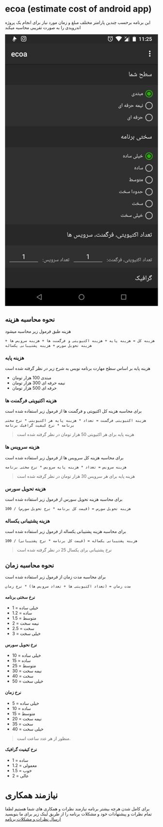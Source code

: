 # ecoa (estimate cost of android app)

این برنامه برحسب چندین پارامتر مختلف مبلغ و زمان مورد نیاز برای انجام یک پروژه اندرویدی را به صورت تقریبی محاسبه میکند

![screenshot](https://github.com/MohammadRezaei92/ecoa/blob/master/photo_2018-02-10_11-25-44.jpg)

## نحوه محاسبه هزینه

هزینه طبق فرمول زیر محاسبه میشود
```
هزینه کل = هزینه پایه + هزینه اکتیویتی و فرگمنت ها + هزینه سرویس ها + هزینه تحویل سورس + هزینه پشتیبانی یکساله
```

### هزینه پایه

هزینه پایه بر اساس سطح مهارت برنامه نویس به شرح زیر در نظر گرفته شده است
* مبتدی 100 هزار تومان
* نیمه حرفه ای 300 هزار تومان
* حرفه ای 500 هزار تومان

### هزینه اکتیویتی فرگمنت ها

برای محاسبه هزینه کل اکتیویتی و فرگمنت ها از فرمول زیر استفاده شده است
```
هزینه اکتیویتی فرگمنت = تعداد * هزینه پایه هر اکتیویتی * نرخ سختی برنامه * نرخ کیفیت گرافیک برنامه
```
> هزینه پایه برای هر اکتیویتی 50 هزار تومان در نظر گرفته شده است

### هزینه سرویس ها

برای محاسبه هزینه کل سرویس ها از فرمول زیر استفاده شده است
```
هزینه سرویس = تعداد * هزینه پایه سرویس * نرخ سختی برنامه
```
> هزینه پایه برای هر سرویس 30 هزار تومان در نظر گرفته شده است

### هزینه تحویل سورس

برای محاسبه هزینه تحویل سورس از فرمول زیر استفاده شده است
```
هزینه تحویل سورس = (قیمت کل برنامه * نرخ تحویل سورس) / 100
```

### هزینه پشتیبانی یکساله

برای محاسبه هزینه پشتیبانی یکساله از فرمول زیر استفاده شده است
```
هزینه پشتیبانی یکساله = (قیمت کل برنامه * نرخ پشتیبانی) / 100
```
> نرخ پشتیبانی برای یکسال 25 در نظر گرفته شده است

## نحوه محاسبه زمان

برای محاسبه مدت زمان از فرمول زیر استفاده شده است
```
مدت زمان = (تعداد اکتیویتی ها + تعداد سرویس ها) * نرخ زمان
```

#### نرخ سختی برنامه
* خیلی ساده = 1
* ساده = 1.2
* متوسط = 1.5
* نیمه سخت = 2
* سخت = 2.5
* خیلی سخت = 3

#### نرخ نحویل سورس
* خیلی ساده = 10
* ساده = 15
* متوسط = 25
* نیمه سخت = 30
* سخت = 40
* خیلی سخت = 50

#### نرخ زمان
* خیلی ساده = 5
* ساده = 10
* متوسط = 15
* نیمه سخت = 20
* سخت = 35
* خیلی سخت = 40
> منظور از هر عدد ساعت است.

#### نرخ کیفیت گرافیک
* ساده = 1
* معمولی = 1.2
* خوب = 1.5
* عالی = 2

# نیازمند همکاری
برای کامل شدن هرچه بیشتر برنامه نیازمند نظرات و همکاری های شما هستیم
لطفا تمام نظرات و پیشنهادات خود و مشکلات برنامه را از طریق لینک زیر برای ما بنویسید
[ارسال نظرات و مشکلات برنامه](https://github.com/MohammadRezaei92/ecoa/issues)

